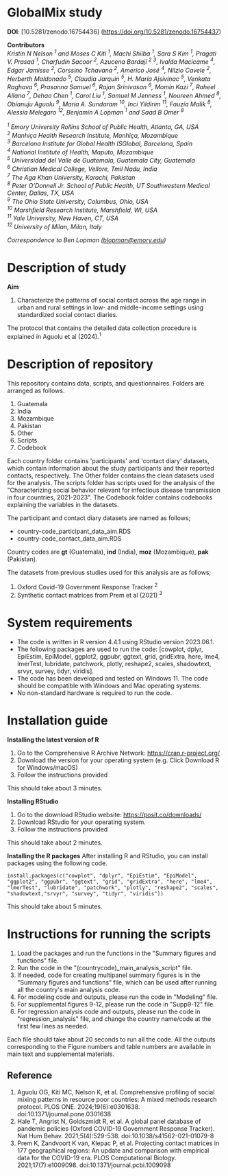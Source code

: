 # GlobalMix study
**DOI**: [10.5281/zenodo.16754436] (https://doi.org/10.5281/zenodo.16754437)

**Contributors** <br/>
*Kristin N Nelson <sup>1</sup> and Moses C Kiti <sup>1</sup>, Machi Shiiba <sup>1</sup>, Sara S Kim <sup>1</sup>, Pragati V. Prasad <sup>1</sup>, Charfudin Sacoor <sup>2</sup>, Azucena Bardají <sup>2</sup> <sup>3</sup>, Ivalda Macicame <sup>4</sup>, Edgar Jamisse <sup>2</sup>, Corssino Tchavana <sup>2</sup>, Americo José <sup>4</sup>, Nilzio Cavele <sup>2</sup>, Herberth Maldonado <sup>5</sup>, Claudia Jarquin <sup>5</sup>, H. María Ajsivinac <sup>5</sup>, Venkata Raghava <sup>6</sup>, Prasanna Samuel <sup>6</sup>, Rajan Srinivasan <sup>6</sup>, Momin Kazi <sup>7</sup>, Raheel Allana <sup>7</sup>, Dehao Chen <sup>1</sup>, Carol Liu <sup>1</sup>, Samuel M Jenness <sup>1</sup>, Noureen Ahmed <sup>8</sup>, Obianuju Aguolu <sup>9</sup>, Maria A. Sundaram <sup>10</sup>, Inci Yildirim <sup>11</sup>, Fauzia Malik <sup>8</sup>, Alessia Melegaro <sup>12</sup>, Benjamin A Lopman <sup>1</sup> and Saad B Omer <sup>8</sup>*

*<sup>1</sup> Emory University Rollins School of Public Health, Atlanta, GA, USA* <br/>
*<sup>2</sup> Manhiça Health Research Institute, Manhiça, Mozambique* <br/>
*<sup>3</sup> Barcelona Institute for Global Health ISGlobal, Barcelona, Spain* <br/>
*<sup>4</sup> National Institute of Health, Maputo, Mozambique* <br/>
*<sup>5</sup> Universidad del Valle de Guatemala, Guatemala City, Guatemala* <br/>
*<sup>6</sup> Christian Medical College, Vellore, Tmil Nadu, India* <br/>
*<sup>7</sup> The Aga Khan University, Karachi, Pakistan* <br/>
*<sup>8</sup> Peter O'Donnell Jr. School of Public Health, UT Southwestern Medical Center, Dallas, TX, USA* <br/>
*<sup>9</sup> The Ohio State University, Columbus, Ohio, USA* <br/>
*<sup>10</sup> Marshfield Research Institute, Marshfield, WI, USA* <br/>
*<sup>11</sup> Yale University, New Haven, CT, USA* <br/>
*<sup>12</sup> University of Milan, Milan, Italy*

*Correspondence to Ben Lopman (blopman@emory.edu)*

# Description of study
**Aim**
1. Characterize the patterns of social contact across the age range in urban and rural settings in low- and middle-income settings using standardized social contact diaries.

The protocol that contains the detailed data collection procedure is explained in Aguolu et al (2024).<sup>1</sup>

# Description of repository
This repository contains data, scripts, and questionnaires.
Folders are arranged as follows.
1. Guatemala
2. India
3. Mozambique
4. Pakistan
5. Other
6. Scripts
7. Codebook

Each country folder contains 'participants' and 'contact diary' datasets, which contain information about the study participants and their reported contacts, respectively. The Other folder contains the clean datasets used for the analysis.
The scripts folder has scripts used for the analysis of the "Characterizing social behavior relevant for infectious disease transmission in four countries, 2021-2023". The Codebook folder contains codebooks explaining the variables in the datasets.

The participant and contact diary datasets are named as follows;
- country-code_participant_data_aim.RDS
- country-code_contact_data_aim.RDS

Country codes are **gt** (Guatemala), **ind** (India), **moz** (Mozambique), **pak** (Pakistan).

The datasets from previous studies used for this analysis are as follows;
1. Oxford Covid-19 Government Response Tracker <sup>2</sup>
2. Synthetic contact matrices from Prem et al (2021) <sup>3</sup>

# System requirements
- The code is written in R version 4.4.1 using RStudio version 2023.06.1. <br/>
- The following packages are used to run the code: [cowplot, dplyr, EpiEstim, EpiModel, ggplot2, ggpubr, ggtext, grid, gridExtra, here, lme4, lmerTest, lubridate, patchwork, plotly, reshape2, scales, shadowtext, srvyr, survey, tidyr, viridis]. <br/>
- The code has been developed and tested on Windows 11. The code should be compatible with Windows and Mac operating systems. <br/>
- No non-standard hardware is required to run the code. 

# Installation guide
**Installing the latest version of R**
1. Go to the Comprehensive R Archive Network: https://cran.r-project.org/
2. Download the version for your operating system (e.g. Click Download R for Windows/macOS)
3. Follow the instructions provided

This should take about 3 minutes.

**Installing RStudio**
1. Go to the download RStudio website: https://posit.co/downloads/
2. Download RStudio for your operating system.
3. Follow the instructions provided

This should take about 2 minutes.

**Installing the R packages**
After installing R and RStudio, you can install packages using the following code.
```
install.packages(c("cowplot", "dplyr", "EpiEstim", "EpiModel", "ggplot2", "ggpubr", "ggtext", "grid", "gridExtra", "here", "lme4", "lmerTest", "lubridate", "patchwork", "plotly", "reshape2", "scales", "shadowtext,"srvyr", "survey", "tidyr", "viridis"))
```
This should take about 5 minutes.

# Instructions for running the scripts
1. Load the packages and run the functions in the "Summary figures and functions" file.
2. Run the code in the "(countrycode)_main_analysis_script" file.
3. If needed, code for creating multipanel summary figures is in the "Summary figures and functions" file, which can be used after running all the country's main analysis code.
4. For modeling code and outputs, please run the code in "Modeling" file.
5. For supplemental figures 9-12, please run the code in "Supp9-12" file. 
6. For regression analysis code and outputs, please run the code in "regression_analysis" file, and change the country name/code at the first few lines as needed.

Each file should take about 20 seconds to run all the code. All the outputs corresponding to the Figure numbers and table numbers are available in main text and supplemental materials.

## Reference
1. Aguolu OG, Kiti MC, Nelson K, et al. Comprehensive profiling of social mixing patterns in resource poor countries: A mixed methods research protocol. PLOS ONE. 2024;19(6):e0301638. doi:10.1371/journal.pone.0301638
2. Hale T, Angrist N, Goldszmidt R, et al. A global panel database of pandemic policies (Oxford COVID-19 Government Response Tracker). Nat Hum Behav. 2021;5(4):529-538. doi:10.1038/s41562-021-01079-8
3. Prem K, Zandvoort K van, Klepac P, et al. Projecting contact matrices in 177 geographical regions: An update and comparison with empirical data for the COVID-19 era. PLOS Computational Biology. 2021;17(7):e1009098. doi:10.1371/journal.pcbi.1009098
